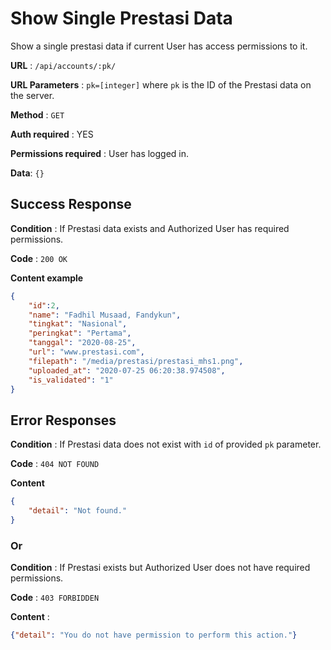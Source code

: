 # Show Single Prestasi Data

Show a single prestasi data if current User has access permissions to it.

**URL** : `/api/accounts/:pk/`

**URL Parameters** : `pk=[integer]` where `pk` is the ID of the Prestasi data on the
server.

**Method** : `GET`

**Auth required** : YES

**Permissions required** : User has logged in.

**Data**: `{}`

## Success Response

**Condition** : If Prestasi data exists and Authorized User has required permissions.

**Code** : `200 OK`

**Content example**

```json
{
    "id":2,
    "name": "Fadhil Musaad, Fandykun",
    "tingkat": "Nasional",
    "peringkat": "Pertama",
    "tanggal": "2020-08-25",
    "url": "www.prestasi.com",
    "filepath": "/media/prestasi/prestasi_mhs1.png",
    "uploaded_at": "2020-07-25 06:20:38.974508",
    "is_validated": "1"
}
```

## Error Responses

**Condition** : If Prestasi data does not exist with `id` of provided `pk` parameter.

**Code** : `404 NOT FOUND`

**Content** 
```json
{
    "detail": "Not found."
}
```

### Or

**Condition** : If Prestasi exists but Authorized User does not have required permissions.

**Code** : `403 FORBIDDEN`

**Content** :

```json
{"detail": "You do not have permission to perform this action."}
```

<!-- ## Notes

There are security issues:

* This view allows existing users to test for existence of accounts that exist
    but that they do not have access to.
* Account IDs are sequential so an authorized user can count all the Accounts
    on the system. -->